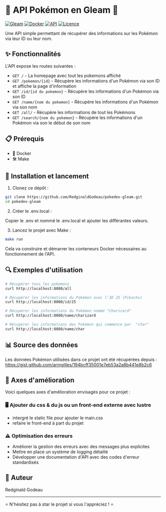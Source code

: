 # 🌟 API Pokémon en Gleam 🌟

[![Gleam](https://img.shields.io/badge/Gleam-FFD54F?style=for-the-badge&logo=gleam&logoColor=black)](https://gleam.run/)
[![Docker](https://img.shields.io/badge/Docker-2496ED?style=for-the-badge&logo=docker&logoColor=white)](https://www.docker.com/)
[![API](https://img.shields.io/badge/API-REST-009688?style=for-the-badge)](https://restfulapi.net/)
[![Licence](https://img.shields.io/badge/Licence-MIT-blue?style=for-the-badge)](https://opensource.org/licenses/MIT)

Une API simple permettant de récupérer des informations sur les Pokémon via leur ID ou leur nom.

## ✨ Fonctionnalités

L'API expose les routes suivantes :

- `GET /` - La homepage avec tout les pokemons affiché
- `GET /pokemon/{id}` - Récupère les informations d'un Pokémon via son ID et affiche la page d'information
- `GET /id/{id du pokemon}` - Récupère les informations d'un Pokémon via son ID
- `GET /name/{nom du pokemon}` - Récupère les informations d'un Pokémon via son nom
- `GET /all/` - Récupère les informations de tout les Pokémons
- `GET /search/{nom du pokemon}` - Récupère les informations d'un Pokémon via son le début de son nom

## 📋 Prérequis

- 🐳 Docker
- 🛠️ Make

## 🚀 Installation et lancement

1. Clonez ce dépôt :

```bash
git clone https://github.com/RedginaldGodeau/pokedex-gleam.git
cd pokedex-gleam
```

2. Créer le .env.local :

Copier le .env et nommé le .env.local et ajouter les différantes valeurs.

3. Lancez le projet avec Make :

```bash
make run
```

Cela va construire et démarrer les conteneurs Docker nécessaires au fonctionnement de l'API.

## 🔍 Exemples d'utilisation

```bash
# Récupérer tous les pokemons
curl http://localhost:8080/all

# Récupérer les informations du Pokémon avec l'ID 25 (Pikachu)
curl http://localhost:8080/id/25

# Récupérer les informations du Pokémon nommé "Charizard"
curl http://localhost:8080/name/charizard

# Récupérer les informations des Pokémon qui commence par  "char"
curl http://localhost:8080/name/char
```

## 📊 Source des données

Les données Pokémon utilisées dans ce projet ont été récupérées depuis :
https://gist.github.com/armgilles/194bcff35001e7eb53a2a8b441e8b2c6

## 🔮 Axes d'amélioration

Voici quelques axes d'amélioration envisagés pour ce projet :

### 🖥️ Ajouter du css & du js ou un front-end externe avec lustre

- intergré le static file pour ajouter le main.css
- refaire le front-end à part du projet

### ⚠️ Optimisation des erreurs

- Améliorer la gestion des erreurs avec des messages plus explicites
- Mettre en place un système de logging détaillé
- Développer une documentation d'API avec des codes d'erreur standardisés

## 👤 Auteur

Redginald Godeau

---

⭐ N'hésitez pas à star le projet si vous l'appréciez ! ⭐
